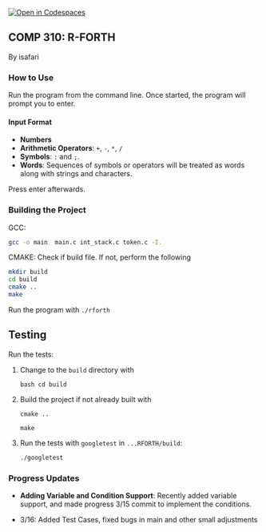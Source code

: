 [![Open in Codespaces](https://classroom.github.com/assets/launch-codespace-7f7980b617ed060a017424585567c406b6ee15c891e84e1186181d67ecf80aa0.svg)](https://classroom.github.com/open-in-codespaces?assignment_repo_id=13904608)

## COMP 310: R-FORTH 
By isafari 
### How to Use

Run the program from the command line. Once started, the program will prompt you to enter. 

#### Input Format

- **Numbers**
- **Arithmetic Operators**: `+`, `-`, `*`, `/`
- **Symbols**: `:` and `;`.
- **Words**: Sequences of symbols or operators will be treated as words along with strings and characters.

Press enter afterwards.

### Building the Project

GCC: 
```bash
gcc -o main  main.c int_stack.c token.c -I.
```
CMAKE: 
Check if build file. If not, perform the following
```bash
mkdir build
cd build
cmake ..
make
```
Run the program with `./rforth`


## Testing

Run the tests:

1. Change to the `build` directory with

   `bash
    cd build
    `
    

2. Build the project if not already built with

    `cmake ..`

    `make`

3. Run the tests with `googletest` in `...RFORTH/build`:
   ```bash
   ./googletest
   ```
   
### Progress Updates
- **Adding Variable and Condition Support**: Recently added variable support, and made progress 3/15 commit to implement the conditions.

- 3/16: Added Test Cases, fixed bugs in main and other small adjustments
